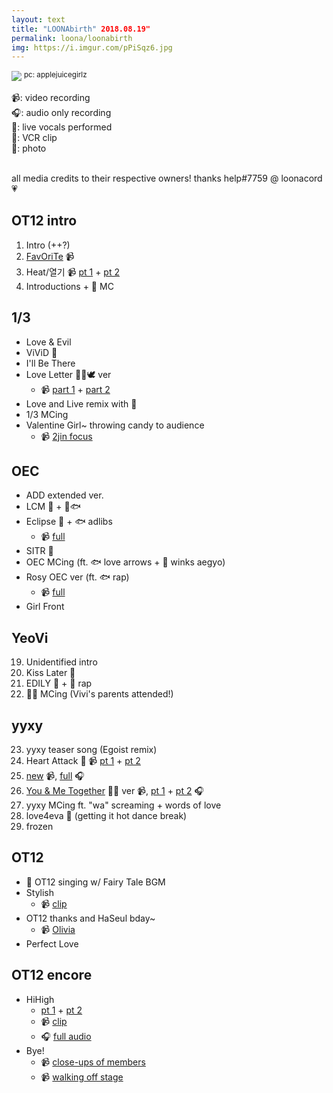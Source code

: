 ```yaml
---
layout: text
title: "LOONAbirth" 2018.08.19"
permalink: loona/loonabirth
img: https://i.imgur.com/pPiSqz6.jpg
---
```


![](https://i.imgur.com/pPiSqz6.jpg)
<sup>pc: applejuicegirlz</sup>

📹: video recording<br>
🎧: audio only recording<br>
🎤: live vocals performed<br>
📼: VCR clip<br>
📸: photo<br><br>

all media credits to their respective owners! thanks help#7759 @ loonacord 💗

## OT12 intro

1. Intro (++?)
2. [FavOriTe](https://www.youtube.com/watch?v=tMbSuIKITyQ) 📹
3. Heat/열기 📹 [pt 1](https://streamable.com/9056r) + [pt 2](https://streamable.com/n8nhl)
4. Introductions + 🐸 MC


## 1/3

* Love & Evil
* ViViD 🎤
* I'll Be There
* Love Letter 🐰🐱🕊 ver
  * 📹 [part 1](https://streamable.com/50yby) + [part 2](https://streamable.com/c3uy4)
* Love and Live remix with 🐸
* 1/3 MCing
* Valentine Girl~ throwing candy to audience
  * 📹 [2jin focus](https://streamable.com/749nx)

## OEC

* ADD extended ver.
* LCM 🎤 + 🦉🐟
* Eclipse 🎤 + 🐟 adlibs
  * 📹 [full](https://streamable.com/w2r58)
* SITR 🎤
* OEC MCing (ft. 🐟 love arrows + 🦇 winks aegyo)
* Rosy OEC ver (ft. 🐟 rap)
  * 📹 [full](https://streamable.com/thvsk)
* Girl Front

## YeoVi

19. Unidentified intro
20. Kiss Later 🎤
21. EDILY 🎤 + 🐸 rap
22. 🦌🐸 MCing (Vivi's parents attended!)


## yyxy

23. yyxy teaser song (Egoist remix)
24. Heart Attack 🎤 📹 [pt 1](https://streamable.com/birt4) + [pt 2](https://streamable.com/fhaww)
25. [new](https://streamable.com/sn9mo) 📹, [full](https://streamable.com/lowvu) 🎧
26. [You & Me Together](https://streamable.com/u45e8) 🦋🐺 ver 📹, [pt 1](https://streamable.com/4pcwu) + [pt 2](https://streamable.com/chr56) 🎧
27. yyxy MCing ft. "wa" screaming + words of love
28. love4eva 🎤 (getting it hot dance break)
29. frozen

## OT12

* 📼 OT12 singing w/ Fairy Tale BGM
* Stylish
  * 📹 [clip](https://streamable.com/6emdj)
* OT12 thanks and HaSeul bday~
  * 📹 [Olivia](https://streamable.com/0s21k)
* Perfect Love

## OT12 encore
* HiHigh
  * [pt 1](https://streamable.com/0xtvr) + [pt 2](https://streamable.com/xqrgq)
  * 📹 [clip](https://streamable.com/drhvo)
  * 🎧 [full audio](https://streamable.com/o2y1g)
* Bye!
  * 📹 [close-ups of members](https://streamable.com/w7b4d)
  * 📹 [walking off stage](https://streamable.com/sttru)
